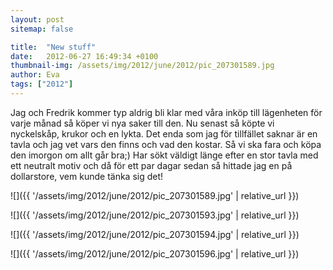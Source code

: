 ```yaml
---
layout: post
sitemap: false

title:  "New stuff"
date:   2012-06-27 16:49:34 +0100
thumbnail-img: /assets/img/2012/june/2012/pic_207301589.jpg
author: Eva
tags: ["2012"]
---
```


Jag och Fredrik kommer typ aldrig bli klar med våra inköp till lägenheten för varje månad så köper vi nya saker till den. Nu senast så köpte vi nyckelskåp, krukor och en lykta. Det enda som jag för tillfället saknar är en tavla och jag vet vars den finns och vad den kostar. Så vi ska fara och köpa den imorgon om allt går bra;) Har sökt väldigt länge efter en stor tavla med ett neutralt motiv och då för ett par dagar sedan så hittade jag en på dollarstore, vem kunde tänka sig det!

![]({{ '/assets/img/2012/june/2012/pic_207301589.jpg'  | relative_url }})

![]({{ '/assets/img/2012/june/2012/pic_207301593.jpg'  | relative_url }})

![]({{ '/assets/img/2012/june/2012/pic_207301594.jpg'  | relative_url }})

![]({{ '/assets/img/2012/june/2012/pic_207301596.jpg'  | relative_url }})


